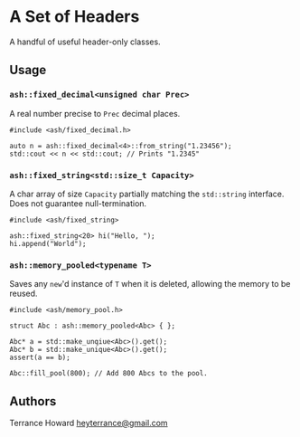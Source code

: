 # A Set of Headers
A handful of useful header-only classes.

## Usage

### `ash::fixed_decimal<unsigned char Prec>`
A real number precise to `Prec` decimal places.

```
#include <ash/fixed_decimal.h>

auto n = ash::fixed_decimal<4>::from_string("1.23456");
std::cout << n << std::cout; // Prints "1.2345"
```

### `ash::fixed_string<std::size_t Capacity>`
A char array of size `Capacity` partially matching the `std::string` interface. Does not guarantee null-termination.

```
#include <ash/fixed_string>

ash::fixed_string<20> hi("Hello, ");
hi.append("World");
```

### `ash::memory_pooled<typename T>`
Saves any `new`'d instance of `T` when it is deleted, allowing the memory to be reused.

```
#include <ash/memory_pool.h>

struct Abc : ash::memory_pooled<Abc> { };

Abc* a = std::make_unqiue<Abc>().get();
Abc* b = std::make_unique<Abc>().get();
assert(a == b);

Abc::fill_pool(800); // Add 800 Abcs to the pool.
```

## Authors
Terrance Howard <heyterrance@gmail.com>
